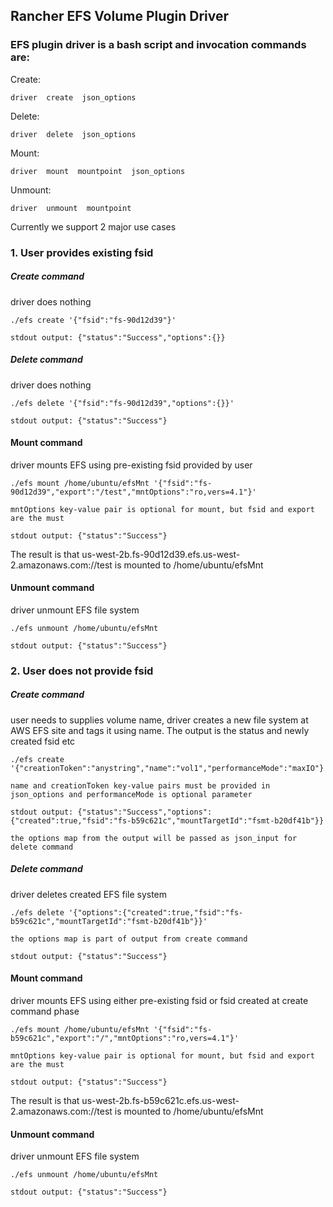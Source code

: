 ## Rancher EFS Volume Plugin Driver

### EFS plugin driver is a bash script and invocation commands are:

Create:
```
driver  create  json_options
```

Delete:
```
driver  delete  json_options
```

Mount:
```
driver  mount  mountpoint  json_options
```

Unmount:
```
driver  unmount  mountpoint
```

Currently we support 2 major use cases

### 1. User provides existing fsid

##### Create command
driver does nothing

```
./efs create '{"fsid":"fs-90d12d39"}'

stdout output: {"status":"Success","options":{}}
```

##### Delete command
driver does nothing

```
./efs delete '{"fsid":"fs-90d12d39","options":{}}'

stdout output: {"status":"Success"}
```

#### Mount command
driver mounts EFS using pre-existing fsid provided by user

```
./efs mount /home/ubuntu/efsMnt '{"fsid":"fs-90d12d39","export":"/test","mntOptions":"ro,vers=4.1"}'

mntOptions key-value pair is optional for mount, but fsid and export are the must

stdout output: {"status":"Success"}
```

The result is that us-west-2b.fs-90d12d39.efs.us-west-2.amazonaws.com://test is mounted to /home/ubuntu/efsMnt

#### Unmount command
driver unmount EFS file system

```
./efs unmount /home/ubuntu/efsMnt

stdout output: {"status":"Success"}
```

### 2. User does not provide fsid

##### Create command
user needs to supplies volume name, driver creates a new file system at AWS EFS site and tags it using name.
The output is the status and newly created fsid etc

```
./efs create '{"creationToken":"anystring","name":"vol1","performanceMode":"maxIO"}'

name and creationToken key-value pairs must be provided in json_options and performanceMode is optional parameter

stdout output: {"status":"Success","options":{"created":true,"fsid":"fs-b59c621c","mountTargetId":"fsmt-b20df41b"}}

the options map from the output will be passed as json_input for delete command
```

##### Delete command
driver deletes created EFS file system

```
./efs delete '{"options":{"created":true,"fsid":"fs-b59c621c","mountTargetId":"fsmt-b20df41b"}}'

the options map is part of output from create command

stdout output: {"status":"Success"}
```

#### Mount command
driver mounts EFS using either pre-existing fsid or fsid created at create command phase

```
./efs mount /home/ubuntu/efsMnt '{"fsid":"fs-b59c621c","export":"/","mntOptions":"ro,vers=4.1"}'

mntOptions key-value pair is optional for mount, but fsid and export are the must

stdout output: {"status":"Success"}
```

The result is that us-west-2b.fs-b59c621c.efs.us-west-2.amazonaws.com://test is mounted to /home/ubuntu/efsMnt

#### Unmount command
driver unmount EFS file system

```
./efs unmount /home/ubuntu/efsMnt

stdout output: {"status":"Success"}
```